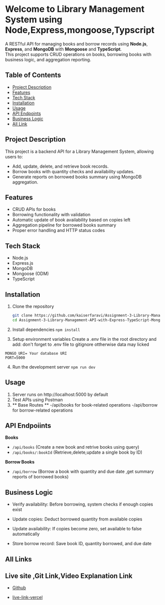 # Welcome to Library Management System using Node,Express,mongoose,Typscript

A RESTful API for managing books and borrow records using **Node.js**, **Express**, and **MongoDB** with **Mongoose** and **TypeScript**.  
This project supports CRUD operations on books, borrowing books with business logic, and aggregation reporting.

## Table of Contents

- [Project Description](#project-description)
- [Features](#features)
- [Tech Stack](#tech-stack)
- [Installation](#installation)
- [Usage](#usage)
- [API Endpoints](#api-endpoints)
- [Business Logic](#business-logic)
- [All Link](#all-links)



## Project Description

This project is a backend API for a Library Management System, allowing users to:

- Add, update, delete, and retrieve book records.
- Borrow books with quantity checks and availability updates.
- Generate reports on borrowed books summary using MongoDB aggregation.

## Features

- CRUD APIs for books
- Borrowing functionality with validation
- Automatic update of book availability based on copies left
- Aggregation pipeline for borrowed books summary
- Proper error handling and HTTP status codes

## Tech Stack

- Node.js
- Express.js
- MongoDB
- Mongoose (ODM)
- TypeScript

## Installation

1. Clone the repository

   ```bash
   git clone https://github.com/kaiserfaravi/Assignment-3-Library-Management-API-with-Express-TypeScript-MongoDB
   cd Assignment-3-Library-Management-API-with-Express-TypeScript-MongoDB


   ```

2. Install dependencies
   `npm install`

3. Setup environment variables
   Create a .env file in the root directory and add:
   don't forget to .env file to gitignore ottherwise data may licked

```
MONGO_URI= Your database URI
PORT=5000

```

4. Run the development server
   `npm run dev`

## Usage

1. Server runs on http://localhost:5000 by default
2. Test APIs using Postman
3. ** Base Routes **
   -/api/books for book-related operations
   -/api/borrow for borrow-related operations


## API Endpoiints

**Books**

- 	`/api/books`	(Create a new book and retrive books using query)
-   `/api/books/:bookId`	(Retrieve,delete,update a single book by ID)

**Borrow Books**
 - 	`/api/borrow`	(Borrow a book with quantity and due date ,get summary reports of borrowed books)


## Business Logic
- Verify availability: Before borrowing, system checks if enough copies exist

- Update copies: Deduct borrowed quantity from available copies

- Update availability: If copies become zero, set available to false automatically

- Store borrow record: Save book ID, quantity borrowed, and due date

## All Links
## Live site ,Git Link,Video Explanation Link
- [Github](https://github.com/kaiserfaravi/Assignment-3-Library-Management-API-with-Express-TypeScript-MongoDB)

- [live-link-vercel](https://library-management-as3-lv2.vercel.app/)